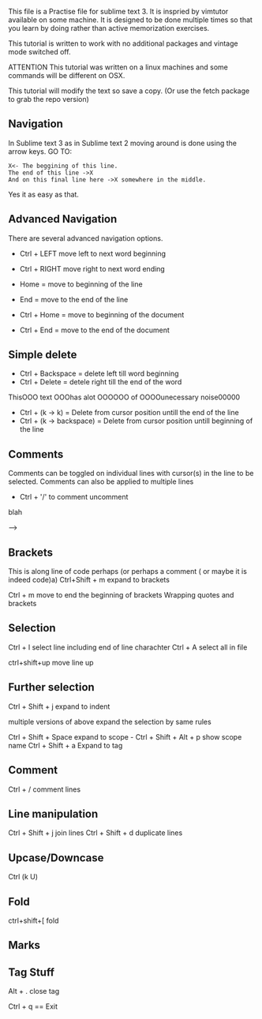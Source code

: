 This file is a Practise file for sublime text 3. It is inspried by vimtutor available on some machine.
It is designed to be done multiple times so that you learn by doing rather than active memorization exercises.

This tutorial is written to work with no additional packages and vintage mode switched off.


ATTENTION
This tutorial was written on a linux machines and some commands will be different on OSX.

This tutorial will modify the text so save a copy. (Or use the fetch package to grab the repo version)

Navigation
----------

In Sublime text 3 as in Sublime text 2 moving around is done using the arrow keys. 
GO TO:

```
X<- The beggining of this line.
The end of this line ->X
And on this final line here ->X somewhere in the middle.
```

Yes it as easy as that.

Advanced Navigation
-------------------
There are several advanced navigation options.

 - Ctrl + LEFT move left to next word beginning
 - Ctrl + RIGHT move right to next word ending

 - Home = move to beginning of the line
 - End = move to the end of the line

 - Ctrl + Home = move to beginning of the document
 - Ctrl + End = move to the end of the document


Simple delete
-------------

 - Ctrl + Backspace = delete left till word beginning
 - Ctrl + Delete = detele right till the end of the word

ThisOOO text OOOhas alot OOOOOO of OOOOunecessary noise00000 

 - Ctrl + (k -> k) = Delete from cursor position untill the end of the line
 - Ctrl + (k -> backspace) = Delete from cursor position untill beginning of the line

Comments
--------

Comments can be toggled on individual lines with cursor(s) in the line to be selected.
Comments can also be applied to multiple lines 

 - Ctrl + '/' to comment uncomment

 <!-- blah -->

<!--  blah
 <!-- blah -->
 blah
 <!-- blah --> -->


Brackets
--------

This is along line of code perhaps (or perhaps a comment ( or maybe it is indeed code)a)
Ctrl+Shift + m expand to brackets

Ctrl + m move to end the beginning of brackets
Wrapping quotes and brackets

Selection
---------

Ctrl + l select line including end of line charachter
Ctrl + A select all in file

ctrl+shift+up move line up


Further selection
-----------------

Ctrl + Shift + j expand to indent

multiple versions of above expand the selection by same rules

Ctrl + Shift + Space expand to scope - Ctrl + Shift + Alt + p show scope name
Ctrl + Shift + a Expand to tag

Comment
-------

Ctrl + / comment lines

Line manipulation
-----------------

Ctrl + Shift + j join lines
Ctrl + Shift + d duplicate lines

Upcase/Downcase
---------------
Ctrl (k U)

Fold
----
ctrl+shift+[ fold

Marks
-----

Tag Stuff
---------
Alt + . close tag

Ctrl + q == Exit